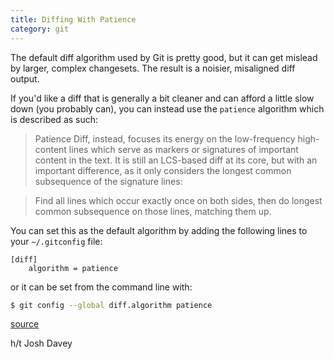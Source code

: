 ```yaml
---
title: Diffing With Patience
category: git
---
```



The default diff algorithm used by Git is pretty good, but it can get
mislead by larger, complex changesets. The result is a noisier, misaligned
diff output.

If you'd like a diff that is generally a bit cleaner and can afford a little
slow down (you probably can), you can instead use the `patience` algorithm
which is described as such:

> Patience Diff, instead, focuses its energy on the low-frequency
> high-content lines which serve as markers or signatures of important
> content in the text. It is still an LCS-based diff at its core, but with
> an important difference, as it only considers the longest common
> subsequence of the signature lines:

> Find all lines which occur exactly once on both sides, then do longest
> common subsequence on those lines, matching them up.

You can set this as the default algorithm by adding the following lines to
your `~/.gitconfig` file:

```
[diff]
    algorithm = patience
```

or it can be set from the command line with:

```bash
$ git config --global diff.algorithm patience
```

[source](http://bryanpendleton.blogspot.com/2010/05/patience-diff.html)

h/t Josh Davey
